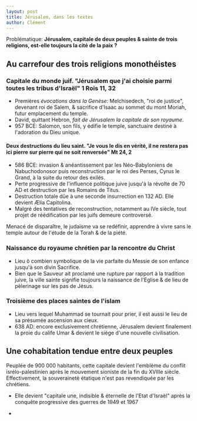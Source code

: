 ```yaml
---
layout: post
title: Jérusalem, dans les textes
author: Clément
---
```


Problématique: **Jérusalem, capitale de deux peuples & sainte de trois religions, est-elle toujours la cité de la paix ?**

## Au carrefour des trois religions monothéistes

### Capitale du monde juif. "Jérusalem que j'ai choisie parmi toutes les tribus d'Israël" 1 Rois 11, 32

- Premières *évocations dans la Genèse*: Melchisedech, "roi de justice", devenant roi de Salem, & sacrifice d'Isaac au sommet du mont Moriah, futur emplacement du temple.
- David, quittant Hebron, *fait de Jérusalem la capitale de son royaume*.
- 957 BCE: Salomon, son fils, y édifie le temple, sanctuaire destiné à l'adoration du Dieu unique.

#### Deux destructions du lieu saint. "Je vous le dis en vérité, il ne restera pas ici pierre sur pierre qui ne soit renversée" Mt 24, 2

- 586 BCE: invasion & anéantissement par les Néo-Babyloniens de Nabuchodonosor puis reconstruction par le roi des Perses, Cyrus le Grand, à la suite du retour des exilés.
- Perte progressive de l'influence politique juive jusqu'à la révolte de 70 AD et destruction par les Romains de Titus.
- Destruction totale dûe à une seconde insurrection en 132 AD. Elle devient Ælia Capitolina.
- Malgré des tentatives de reconstruction, notamment au IVe siècle, tout projet de réédification par les juifs demeure controversé.

Menacé de disparaître, le judaïsme va se redéfinir, apprendre à vivre sans le temple autour de l'étude de la Torah & de la piété.

### Naissance du royaume chrétien par la rencontre du Christ

- Lieu ô combien symbolique de la vie parfaite du Messie de son enfance jusqu'à son divin Sacrifice.
- Bien que le Sauveur ait proclamé une rupture par rapport à la tradition juive, la ville sainte signifie toujours la naissance de l'Eglise & de lieu de pèlerinage sur les pas de Jésus.

### Troisième des places saintes de l'islam

- Lieu vers lequel Muhammad se tournait pour prier, il est aussi le lieu de sa présumée ascension aux cieux.
- 638 AD: encore exclusivement chrétienne, Jérusalem devient finalement la proie du calife Umar & devient le siège d'une nouvelle civilisation.

## Une cohabitation tendue entre deux peuples

Peuplée de 900 000 habitants, cette capitale devient l'emblème du conflit isrélo-palestinien après le mouvement sioniste de la fin du XVIIIe siècle. Effectivement, la souveraineté étatique n'est pas revendiquée par les chrétiens.

- Elle devient "capitale une, indisible & éternelle de l'Etat d'Israël" après la conquête progressive des guerres de 1949 et 1967

- 

